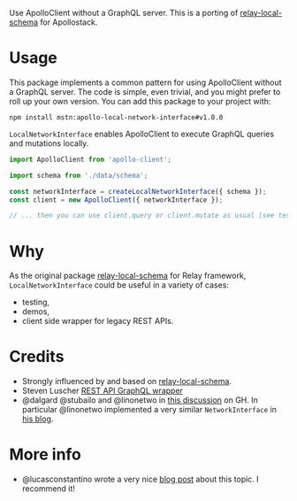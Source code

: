 Use ApolloClient without a GraphQL server. This is a porting of [relay-local-schema](https://github.com/relay-tools/relay-local-schema) for Apollostack.

# Usage

This package implements a common pattern for using ApolloClient without a GraphQL server.
The code is simple, even trivial, and you might prefer to roll up your own version.
You can add this package to your project with:

```
npm install mstn:apollo-local-network-interface#v1.0.0
```

`LocalNetworkInterface` enables ApolloClient to execute GraphQL queries and mutations locally.

```js
import ApolloClient from 'apollo-client';

import schema from './data/schema';

const networkInterface = createLocalNetworkInterface({ schema });
const client = new ApolloClient({ networkInterface });

// ... then you can use client.query or client.mutate as usual (see tests for examples)
```

# Why

As the original package [relay-local-schema](https://github.com/relay-tools/relay-local-schema) for Relay framework, `LocalNetworkInterface` could be useful in a variety of cases:
* testing,
* demos,
* client side wrapper for legacy REST APIs.

# Credits

* Strongly influenced by and based on [relay-local-schema](https://github.com/relay-tools/relay-local-schema).
* Steven Luscher [REST API GraphQL wrapper](http://graphql.org/blog/rest-api-graphql-wrapper/)
* @dalgard @stubailo and @linonetwo in [this discussion](https://github.com/apollostack/apollo-client/issues/379) on GH. In particular @linonetwo implemented a very similar `NetworkInterface` in [his blog](https://linonetwo.github.io/%E6%8A%8AREST%E5%8C%85%E8%A3%85%E6%88%90GraphQL/).

# More info

* @lucasconstantino wrote a very nice [blog post](https://medium.com/taller-team/graphql-today-using-apollo-for-applications-that-still-depend-on-rest-apis-839895ce20d0) about this topic. I recommend it!

